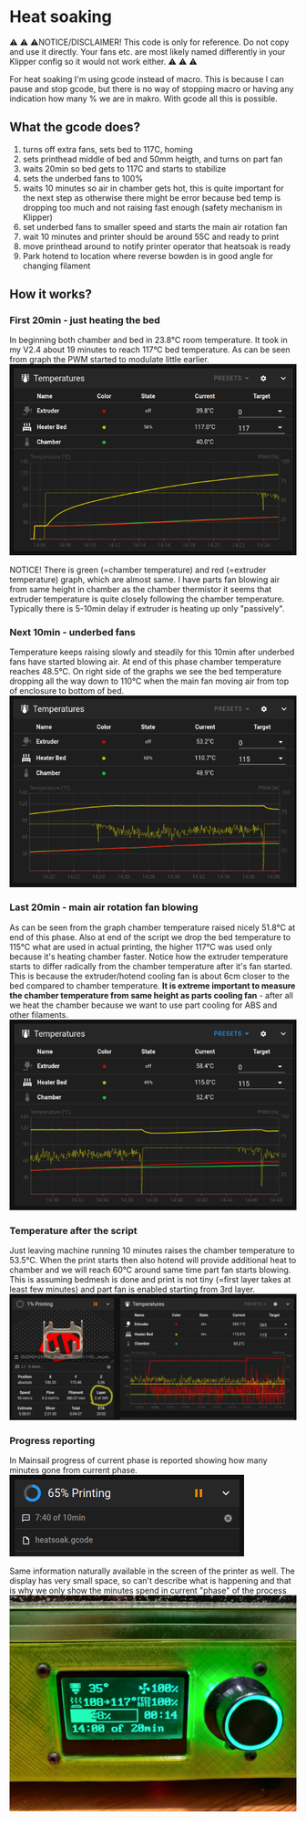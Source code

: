 # Heat soaking

:warning: :warning: :warning:NOTICE/DISCLAIMER! This code is only for reference. Do not copy and use it directly. Your fans etc. are most likely named differently in your Klipper config so it would not work either. :warning: :warning: :warning:

For heat soaking I'm using gcode instead of macro. This is because I can pause and stop gcode, but there is no way of stopping macro or having any indication how many % we are in makro. With gcode all this is possible.

## What the gcode does?
1. turns off extra fans, sets bed to 117C, homing
2. sets printhead middle of bed and 50mm heigth, and turns on part fan
3. waits 20min so bed gets to 117C and starts to stabilize
4. sets the underbed fans to 100%
5. waits 10 minutes so air in chamber gets hot, this is quite important
   for the next step as otherwise there might be error because bed temp 
   is dropping too much and not raising fast enough (safety mechanism
   in Klipper)
6. set underbed fans to smaller speed and starts the main air rotation fan
7. wait 10 minutes and printer should be around 55C and ready to print
8. move printhead around to notify printer operator that heatsoak is ready
9. Park hotend to location where reverse bowden is in good angle for changing filament

## How it works?

### First 20min - just heating the bed
In beginning both chamber and bed in 23.8°C room temperature. It took in my V2.4 about 19 minutes to reach 117°C bed temperature. As can be seen from graph the PWM started to modulate little earlier.
![First 20 minutes of heatsoaking](https://raw.githubusercontent.com/samulivahonen/Voron/main/configuration/heatsoak/images/First20min.png)

NOTICE! There is green (=chamber temperature) and red (=extruder temperature) graph, which are almost same. I have parts fan blowing air from same height in chamber as the chamber thermistor it seems that extruder temperature is quite closely following the chamber temperature. Typically there is 5-10min delay if extruder is heating up only "passively".

### Next 10min - underbed fans
Temperature keeps raising slowly and steadily for this 10min after underbed fans have started blowing air. At end of this phase chamber temperature reaches 48.5°C. On right side of the graphs we see the bed temperature  dropping all the way down to 110°C when the main fan moving air from top of enclosure to bottom of bed.
![Underbed fans stirring air keep raising the temperature](https://raw.githubusercontent.com/samulivahonen/Voron/main/configuration/heatsoak/images/Next20min_underbed_fans.png)

### Last 20min - main air rotation fan blowing
As can be seen from the graph chamber temperature raised nicely 51.8°C at end of this phase. Also at end of the script we drop the bed temperature to 115°C what are used in actual printing, the higher 117°C was used only because it's heating chamber faster.
Notice how the extruder temperature starts to differ radically from the chamber temperature after it's fan started. This is because the extruder/hotend cooling fan is about 6cm closer to the bed compared to chamber temperature. **It is extreme important to measure the chamber temperature from same height as parts cooling fan** - after all we heat the chamber because we want to use part cooling for ABS and other filaments.
![Last 20 minutes of heatsoaking, fans stirring the air in chamber](https://raw.githubusercontent.com/samulivahonen/Voron/main/configuration/heatsoak/images/Last20min.png)

### Temperature after the script
Just leaving machine running 10 minutes raises the chamber temperature to 53.5°C. When the print starts then also hotend will provide additional heat to chamber and we will reach 60°C around same time part fan starts blowing. This is assuming bedmesh is done and print is not tiny (=first layer takes at least few minutes) and part fan is enabled starting from 3rd layer.
![When printing and parts cooling fan starts we have 60C chamber temperature](https://raw.githubusercontent.com/samulivahonen/Voron/main/configuration/heatsoak/images/WhenPrintStartsPartsCoolingFanWeHave60CChamber.png)

### Progress reporting
In Mainsail progress of current phase is reported showing how many minutes gone from current phase.
![In Mainsail progress of current phase is reported showing how many minutes gone from current phase](https://raw.githubusercontent.com/samulivahonen/Voron/main/configuration/heatsoak/images/Mainsail_Progress_reporting.png)

Same information naturally available in the screen of the printer as well. The display has very small space, so can't describe what is happening and that is why we only show the minutes spend in current "phase" of the process
![Progress information shown in the printer's screen](https://raw.githubusercontent.com/samulivahonen/Voron/main/configuration/heatsoak/images/VoronDisplayProgress.jpg)
